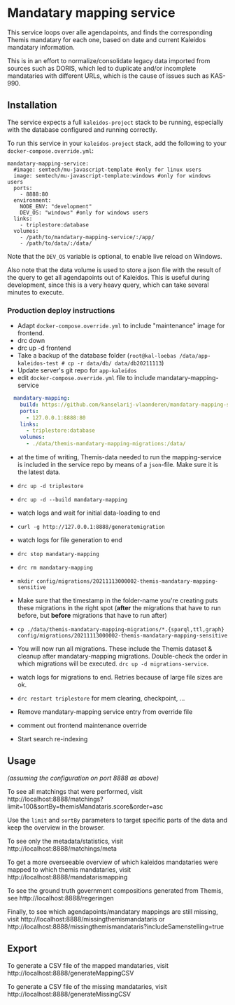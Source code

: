 # Mandatary mapping service

This service loops over alle agendapoints, and finds the corresponding Themis mandatary for each one, based on date and current Kaleidos mandatary information.

This is in an effort to normalize/consolidate legacy data imported from sources such as DORIS, which led to duplicate and/or incomplete mandataries with different URLs, which is the cause of issues such as KAS-990.

## Installation

The service expects a full `kaleidos-project` stack to be running, especially with the database configured and running correctly.

To run this service in your `kaleidos-project` stack, add the following to your `docker-compose.override.yml`:

```
mandatary-mapping-service:
  #image: semtech/mu-javascript-template #only for linux users
  image: semtech/mu-javascript-template:windows #only for windows users
  ports:
    - 8888:80
  environment:
    NODE_ENV: "development"
    DEV_OS: "windows" #only for windows users
  links:
    - triplestore:database
  volumes:
    - /path/to/mandatary-mapping-service/:/app/
    - /path/to/data/:/data/
```

Note that the `DEV_OS` variable is optional, to enable live reload on Windows.

Also note that the data volume is used to store a json file with the result of the query to get all agendapoints out of Kaleidos.
This is useful during development, since this is a very heavy query, which can take several minutes to execute.

### Production deploy instructions

- Adapt `docker-compose.override.yml` to include "maintenance" image for frontend.
- drc down
- drc up -d frontend
- Take a backup of the database folder (`root@kal-loebas /data/app-kaleidos-test # cp -r data/db/ data/db20211113`)
- Update server's git repo for `app-kaleidos`
- edit `docker-compose.override.yml` file to include mandatary-mapping-service
```yml
  mandatary-mapping:
    build: https://github.com/kanselarij-vlaanderen/mandatary-mapping-service.git
    ports:
      - 127.0.0.1:8888:80
    links:
      - triplestore:database
    volumes:
      - ./data/themis-mandatary-mapping-migrations:/data/
```
- at the time of writing, Themis-data needed to run the mapping-service is included in the service repo by means of a `json`-file. Make sure it is the latest data.
- `drc up -d triplestore`
- `drc up -d --build mandatary-mapping`
- watch logs and wait for initial data-loading to end
- `curl -g http://127.0.0.1:8888/generatemigration`
- watch logs for file generation to end
- `drc stop mandatary-mapping`
- `drc rm mandatary-mapping`

- `mkdir config/migrations/20211113000002-themis-mandatary-mapping-sensitive`
- Make sure that the timestamp in the folder-name you're creating puts these migrations in the right spot (**after** the migrations that have to run before, but **before** migrations that have to run after)
- `cp ./data/themis-mandatary-mapping-migrations/*.{sparql,ttl,graph} config/migrations/20211113000002-themis-mandatary-mapping-sensitive`
- You will now run all migrations. These include the Themis dataset & cleanup after mandatary-mapping migrations. Double-check the order in which migrations will be executed. `drc up -d migrations-service`.
- watch logs for migrations to end. Retries because of large file sizes are ok.
- `drc restart triplestore` for mem clearing, checkpoint, ...
- Remove mandatary-mapping service entry from override file
- comment out frontend maintenance override
- Start search re-indexing 


## Usage
*(assuming the configuration on port 8888 as above)*

To see all matchings that were performed, visit http://localhost:8888/matchings?limit=100&sortBy=themisMandataris.score&order=asc

Use the `limit` and `sortBy` parameters to target specific parts of the data and keep the overview in the browser.

To see only the metadata/statistics, visit http://localhost:8888/matchings/meta

To get a more overseeable overview of which kaleidos mandataries were mapped to which themis mandataries, visit http://localhost:8888/mandatarismapping

To see the ground truth government compositions generated from Themis, see http://localhost:8888/regeringen

Finally, to see which agendapoints/mandatary mappings are still missing, visit http://localhost:8888/missingthemismandataris or http://localhost:8888/missingthemismandataris?includeSamenstelling=true


## Export

To generate a CSV file of the mapped mandataries, visit http://localhost:8888/generateMappingCSV

To generate a CSV file of the missing mandataries, visit http://localhost:8888/generateMissingCSV
